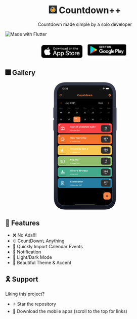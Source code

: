 
<h1 align="center"> <img height='25' alt='icon' src='readme-images/icon/icon_main.png'/>  Countdown++</h1><p align="center"> Countdown made simple by a solo developer</p>

![Made with Flutter](https://img.shields.io/badge/Made%20With-Flutter-blue?style=flat)

<p align="center">
<a href='https://apps.apple.com/us/app/owadio/id1545809203'><img height="45" alt='Get it on app store' src='./readme-images/badges/app_store.png'/></a>
<a href='https://play.google.com/store/apps/details?id=com.ajay.owadio'><img height="55" alt='Get it on Google Play' src='./readme-images/badges/google_play.png'/></a>
</p>

## 🎆 Gallery

<p align="center">
<img align="center" src="readme-images/gallery/mockup.webp" alt="drawing" width="200"/>
<br />
</p>

## 🚀 Features

<!-- <summary>
<b>For All</b>
</summary> -->

- ❌ No Ads!!!
- ⏲ CountDown↯ Anything
- 📆 Quickly Import Calendar Events<br />
- 🔔 Notification<br />
- 🎯 Light/Dark Mode<br />
- 🎨 Beautiful Theme & Accent<br />


## 🎗 Support
Liking this project?

- ⭐️ Star the repository
- 📲 Download the mobile apps (scroll to the top for links)
